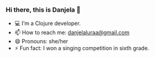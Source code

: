 ### Hi there, this is Danjela 👋

<!--
**danjelalura/danjelalura** is a ✨ _special_ ✨ repository because its `README.md` (this file) appears on your GitHub profile.

Here are some ideas to get you started:
-->

- 💻 I’m a Clojure developer. 
- 📫 How to reach me: danjelaluraa@gmail.com
- 😄 Pronouns: she/her
- ⚡ Fun fact: I won a singing competition in sixth grade. 
